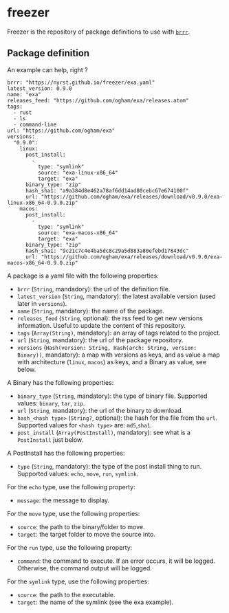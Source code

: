 # freezer

Freezer is the repository of package definitions to use with [`brrr`](https://github.com/SiegfriedEhret/brrr).

## Package definition

An example can help, right ?

```
brrr: "https://nyrst.github.io/freezer/exa.yaml"
latest_version: 0.9.0
name: "exa"
releases_feed: "https://github.com/ogham/exa/releases.atom"
tags:
  - rust
  - ls
  - command-line
url: "https://github.com/ogham/exa"
versions:
  "0.9.0":
    linux:
      post_install:
        - 
          type: "symlink"
          source: "exa-linux-x86_64"
          target: "exa"
      binary_type: "zip"
      hash_sha1: "a9a384d8e462a78af6dd14ad80cebc67e674100f"
      url: "https://github.com/ogham/exa/releases/download/v0.9.0/exa-linux-x86_64-0.9.0.zip"
    macos:
      post_install:
        - 
          type: "symlink"
          source: "exa-macos-x86_64"
          target: "exa"
      binary_type: "zip"
      hash_sha1: "9c21c7c4e4ba5dc8c29a5d883a80efebd17843dc"
      url: "https://github.com/ogham/exa/releases/download/v0.9.0/exa-macos-x86_64-0.9.0.zip"
```

A package is a yaml file with the following properties:

- `brrr` (`String`, mandadory): the url of the definition file.
- `latest_version` (`String`, mandatory): the latest available version (used later in `versions`).
- `name` (`String`, mandatory): the name of the package.
- `releases_feed` (`String`, optional): the rss feed to get new versions information. Useful to update the content of this repository.
- `tags` (`Array(String)`, mandatory): an array of tags related to the project.
- `url` (`String`, mandatory): the url of the package repository.
- `versions` (`Hash(version: String, Hash(arch: String, version: Binary))`, mandatory): a map with versions as keys, and as value a map with architecture (`linux`, `macos`) as keys, and a Binary as value, see below.

A Binary has the following properties:

- `binary_type` (`String`, mandatory): the type of binary file. Supported values: `binary`, `tar`, `zip`.
- `url` (`String`, mandatory): the url of the binary to download.
- `hash_<hash type>` (`String?`, optional): the hash for the file from the `url`. Supported values for `<hash type>` are: `md5`,`sha1`.
- `post_install` (`Array(PostInstall)`, mandatory): see what is a `PostInstall` just below.

A PostInstall has the following properties:

- `type` (`String`, mandatory): the type of the post install thing to run. Supported values: `echo`, `move`, `run`, `symlink`.

For the `echo` type, use the following property:

- `message`: the message to display.

For the `move` type, use the following properties:

- `source`: the path to the binary/folder to move.
- `target`: the target folder to move the source into.

For the `run` type, use the following property:

- `command`: the command to execute. If an error occurs, it will be logged. Otherwise, the command output will be logged.

For the `symlink` type, use the following properties:

- `source`: the path to the executable.
- `target`: the name of the symlink (see the exa example).
